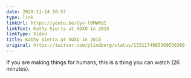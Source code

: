 ```yaml
---
date: 2020-11-24 10:57
type: link
linkUrl: https://youtu.be/Gyv-l0MWRQI
linkText: Kathy Sierra at XOXO in 2015
linkType: Video
title: Kathy Sierra at XOXO in 2015
original: https://twitter.com/plindberg/status/1331174985369530368
---
```

If you are making things for humans, this is a thing you can watch (26 minutes).
